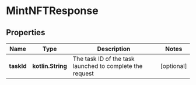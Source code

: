 
# MintNFTResponse

## Properties
Name | Type | Description | Notes
------------ | ------------- | ------------- | -------------
**taskId** | **kotlin.String** | The task ID of the task launched to complete the request |  [optional]




